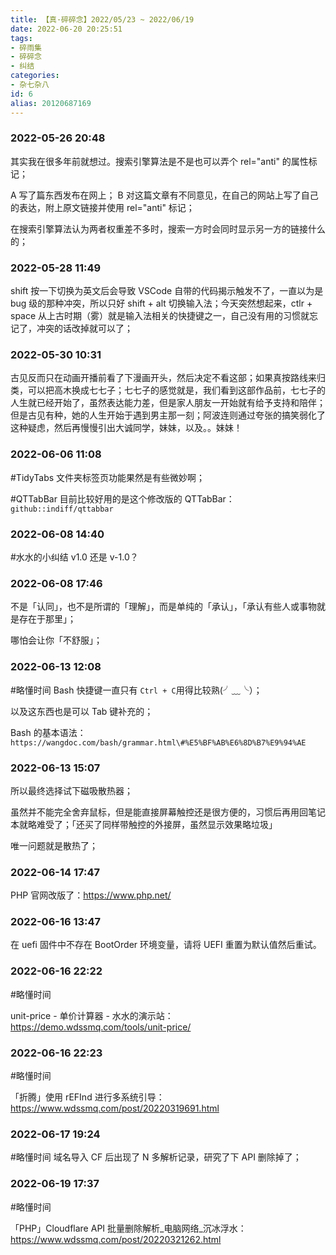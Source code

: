```yaml
---
title: 【真·碎碎念】2022/05/23 ~ 2022/06/19
date: 2022-06-20 20:25:51
tags:
- 碎雨集
- 碎碎念
- 纠结
categories:
- 杂七杂八
id: 6
alias: 20120687169
---
```


### 2022-05-26 20:48
其实我在很多年前就想过。搜索引擎算法是不是也可以弄个 rel="anti" 的属性标记；

A 写了篇东西发布在网上； B 对这篇文章有不同意见，在自己的网站上写了自己的表达，附上原文链接并使用 rel="anti" 标记；

<!--more-->

在搜索引擎算法认为两者权重差不多时，搜索一方时会同时显示另一方的链接什么的；

### 2022-05-28 11:49
shift 按一下切换为英文后会导致 VSCode 自带的代码揭示触发不了，一直以为是 bug 级的那种冲突，所以只好 shift + alt 切换输入法；今天突然想起来，ctlr + space 从上古时期（雾）就是输入法相关的快捷键之一，自己没有用的习惯就忘记了，冲突的话改掉就可以了；

### 2022-05-30 10:31
古见反而只在动画开播前看了下漫画开头，然后决定不看这部；如果真按路线来归类，可以把高木换成七七子；七七子的感觉就是，我们看到这部作品前，七七子的人生就已经开始了，虽然表达能力差，但是家人朋友一开始就有给予支持和陪伴；但是古见有种，她的人生开始于遇到男主那一刻；阿波连则通过夸张的搞笑弱化了这种疑虑，然后再慢慢引出大诚同学，妹妹，以及。。妹妹！

### 2022-06-06 11:08
\#TidyTabs 文件夹标签页功能果然是有些微妙啊；

\#QTTabBar 目前比较好用的是这个修改版的 QTTabBar：`github::indiff/qttabbar`

### 2022-06-08 14:40
\#水水的小纠结 v1.0 还是 v-1.0？

### 2022-06-08 17:46
不是「认同」，也不是所谓的「理解」，而是单纯的「承认」，「承认有些人或事物就是存在于那里」；

哪怕会让你「不舒服」；

### 2022-06-13 12:08
\#略懂时间 Bash 快捷键一直只有 `Ctrl + C`用得比较熟(╯﹏╰）；

以及这东西也是可以 Tab 键补充的；

Bash 的基本语法：`https://wangdoc.com/bash/grammar.html\#%E5%BF%AB%E6%8D%B7%E9%94%AE`

### 2022-06-13 15:07
所以最终选择试下磁吸散热器；

虽然并不能完全舍弃鼠标，但是能直接屏幕触控还是很方便的，习惯后再用回笔记本就略难受了；「还买了同样带触控的外接屏，虽然显示效果略垃圾」

唯一问题就是散热了；

### 2022-06-14 17:47
PHP 官网改版了：https://www.php.net/

### 2022-06-16 13:47
在 uefi 固件中不存在 BootOrder 环境变量，请将 UEFI 重置为默认值然后重试。

### 2022-06-16 22:22
\#略懂时间

unit-price - 单价计算器 - 水水的演示站：https://demo.wdssmq.com/tools/unit-price/

### 2022-06-16 22:23
\#略懂时间

「折腾」使用 rEFInd 进行多系统引导：https://www.wdssmq.com/post/20220319691.html

### 2022-06-17 19:24
\#略懂时间 域名导入 CF 后出现了 N 多解析记录，研究了下 API 删除掉了；

### 2022-06-19 17:37
\#略懂时间

「PHP」Cloudflare API 批量删除解析_电脑网络_沉冰浮水：https://www.wdssmq.com/post/20220321262.html

